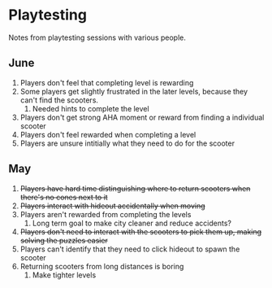 # Playtesting

Notes from playtesting sessions with various people.

## June

1. Players don't feel that completing level is rewarding
2. Some players get slightly frustrated in the later levels, because they can't find the scooters.
   1. Needed hints to complete the level
3. Players don't get strong AHA moment or reward from finding a individual scooter
4. Players don't feel rewarded when completing a level
5. Players are unsure intitially what they need to do for the scooter

## May

1. ~~Players have hard time distinguishing where to return scooters when there's no cones next to it~~
2. ~~Players interact with hideout accidentally when moving~~
3. Players aren't rewarded from completing the levels
   1. Long term goal to make city cleaner and reduce accidents?
4. ~~Players don't need to interact with the scooters to pick them up, making solving the puzzles easier~~
5. Players can't identify that they need to click hideout to spawn the scooter
6. Returning scooters from long distances is boring
   1. Make tighter levels
